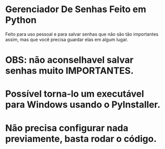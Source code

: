 # Gerenciador De Senhas Feito em Python
Feito para uso pessoal e para salvar senhas que não são tão importantes assim, mas que você precisa guardar elas em algum lugar.
# OBS: não aconselhavel salvar senhas muito IMPORTANTES.
# Possível torna-lo um executável para Windows usando o PyInstaller.
# Não precisa configurar nada previamente, basta rodar o código.
